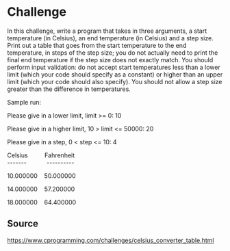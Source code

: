 # Challenge

In this challenge, write a program that takes in three arguments, a start temperature (in Celsius), an end temperature (in Celsius) and a step size. Print out a table that goes from the start temperature to the end temperature, in steps of the step size; you do not actually need to print the final end temperature if the step size does not exactly match. You should perform input validation: do not accept start temperatures less than a lower limit (which your code should specify as a constant) or higher than an upper limit (which your code should also specify). You should not allow a step size greater than the difference in temperatures.

  

Sample run:

  

Please give in a lower limit, limit >= 0: 10

Please give in a higher limit, 10 > limit <= 50000: 20

Please give in a step, 0 < step <= 10: 4

  

Celsius &nbsp;&nbsp;&nbsp;&nbsp;&nbsp;&nbsp;&nbsp;&nbsp; Fahrenheit  
\-\-\-\-\-\-\-&nbsp;&nbsp;&nbsp;&nbsp;&nbsp;&nbsp;&nbsp;&nbsp;&nbsp;&nbsp;&nbsp;&nbsp;\-\-\-\-\-\-\-\-\-\-

10.000000&nbsp;&nbsp;&nbsp;&nbsp;50.000000

14.000000&nbsp;&nbsp;&nbsp;&nbsp;57.200000

18.000000&nbsp;&nbsp;&nbsp;&nbsp;64.400000

## Source

https://www.cprogramming.com/challenges/celsius_converter_table.html